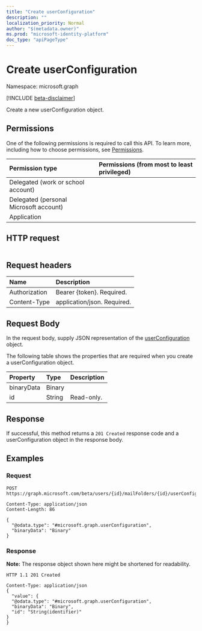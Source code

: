 ```yaml
---
title: "Create userConfiguration"
description: ""
localization_priority: Normal
author: "$(metadata.owner)"
ms.prod: "microsoft-identity-platform"
doc_type: "apiPageType"
---
```


# Create userConfiguration

Namespace: microsoft.graph

[!INCLUDE [beta-disclaimer](../../includes/beta-disclaimer.md)]

Create a new userConfiguration object.

## Permissions

One of the following permissions is required to call this API. To learn more, including how to choose permissions, see [Permissions](/graph/permissions-reference).

| Permission type                        | Permissions (from most to least privileged) |
| :------------------------------------- | :------------------------------------------ |
| Delegated (work or school account)     |                                             |
| Delegated (personal Microsoft account) |                                             |
| Application                            |                                             |

## HTTP request

<!-- {
  "blockType": "ignored"
}
-->

```http

```

## Request headers

| Name          | Description                 |
| :------------ | :-------------------------- |
| Authorization | Bearer {token}. Required.   |
| Content-Type  | application/json. Required. |

## Request Body

In the request body, supply JSON representation of the [userConfiguration](../resources/-userconfiguration.md) object.

<!-- Actions and Functions -->

<!-- CRUD Methods -->

The following table shows the properties that are required when you create a userConfiguration object.

| Property   | Type   | Description |
| :--------- | :----- | :---------- |
| binaryData | Binary |             |
| id         | String | Read-only.  |

## Response

If successful, this method returns a `201 Created` response code and a userConfiguration object in the response body.

## Examples

### Request

<!-- {
  "blockType": "request",
  "name": "create_userconfiguration"
}
-->

```http
POST https://graph.microsoft.com/beta/users/{id}/mailFolders/{id}/userConfigurations/{id}

Content-Type: application/json
Content-Length: 86

{
  "@odata.type": "#microsoft.graph.userConfiguration",
  "binaryData": "Binary"
}

```

### Response

**Note:** The response object shown here might be shortened for readability.

<!-- {
  "blockType": "response",
  "truncated": true,
  "@odata.type": "Microsoft.OutlookServices.userConfiguration"
}
-->

```http
HTTP 1.1 201 Created

Content-Type: application/json
{
  "value": {
  "@odata.type": "#microsoft.graph.userConfiguration",
  "binaryData": "Binary",
  "id": "String(identifier)"
}
}

```
